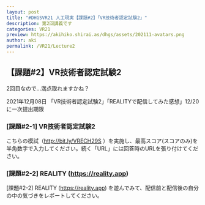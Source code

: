 ```yaml
---
layout: post
title: "#DHGSVR21 人工現実【課題#2】「VR技術者認定試験2」"
description: 第2回講義です
categories: VR21
preview: https://akihiko.shirai.as/dhgs/assets/202111-avatars.png
author: aki
permalink: /VR21/Lecture2
---
```


## 【課題#2】VR技術者認定試験2

2回目なので…満点取れますかね？

2021年12月08日 「VR技術者認定試験2」「REALITYで配信してみた感想」12/20に一次提出期限

### [課題#2-1] VR技術者認定試験2

こちらの模試（http://bit.ly/VRECH29S ）を実施し、最高スコア(スコアのみ)を半角数字で入力してください。続く「URL」には回答時のURLを張り付けてください。

### [課題#2-2] REALITY (https://reality.app) 

[課題#2-2] REALITY (https://reality.app) を遊んでみて、配信前と配信後の自分の中の気づきをレポートしてください。